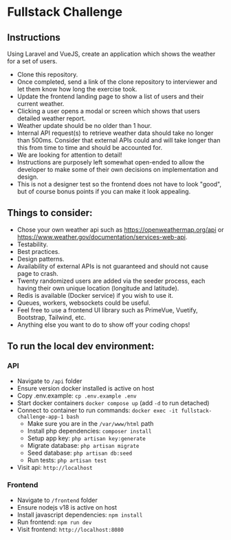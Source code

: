 # Fullstack Challenge

## Instructions
Using Laravel and VueJS, create an application which shows the weather for a set of users.
- Clone this repository. 
- Once completed, send a link of the clone repository to interviewer and let them know how long the exercise took. 
- Update the frontend landing page to show a list of users and their current weather.
- Clicking a user opens a modal or screen which shows that users detailed weather report.
- Weather update should be no older than 1 hour.
- Internal API request(s) to retrieve weather data should take no longer than 500ms. Consider that external APIs could and will take longer than this from time to time and should be accounted for. 
- We are looking for attention to detail!
- Instructions are purposely left somewhat open-ended to allow the developer to make some of their own decisions on implementation and design. 
- This is not a designer test so the frontend does not have to look "good", but of course bonus points if you can make it look appealing. 

## Things to consider:
- Chose your own weather api such as https://openweathermap.org/api or https://www.weather.gov/documentation/services-web-api.
- Testability.
- Best practices.
- Design patterns.
- Availability of external APIs is not guaranteed and should not cause page to crash.
- Twenty randomized users are added via the seeder process, each having their own unique location (longitude and latitude).
- Redis is available (Docker service) if you wish to use it.
- Queues, workers, websockets could be useful.
- Feel free to use a frontend UI library such as PrimeVue, Vuetify, Bootstrap, Tailwind, etc. 
- Anything else you want to do to show off your coding chops!

## To run the local dev environment:

### API
- Navigate to `/api` folder
- Ensure version docker installed is active on host
- Copy .env.example: `cp .env.example .env`
- Start docker containers `docker compose up` (add `-d` to run detached)
- Connect to container to run commands: `docker exec -it fullstack-challenge-app-1 bash`
  - Make sure you are in the `/var/www/html` path
  - Install php dependencies: `composer install`
  - Setup app key: `php artisan key:generate`
  - Migrate database: `php artisan migrate` 
  - Seed database: `php artisan db:seed`
  - Run tests: `php artisan test`
- Visit api: `http://localhost`

### Frontend
- Navigate to `/frontend` folder
- Ensure nodejs v18 is active on host
- Install javascript dependencies: `npm install`
- Run frontend: `npm run dev`
- Visit frontend: `http://localhost:8080`
